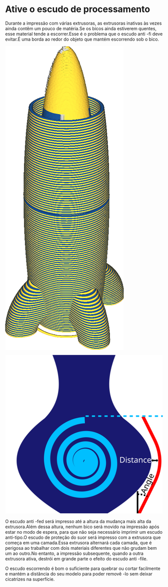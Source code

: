 Ative o escudo de processamento
====
Durante a impressão com várias extrusoras, as extrusoras inativas às vezes ainda contêm um pouco de matéria.Se os bicos ainda estiverem quentes, esse material tende a escorrer.Esse é o problema que o escudo anti -fi deve evitar.É uma borda ao redor do objeto que mantém escorrendo sob o bico.

![O escudo anti -molde é impresso com a primeira extrusora de uma camada, que causa alternância de padrões se a impressão for com duas extrusoras](../../../articles/images/ooze_shield.png)

![Alguns parâmetros podem ser ajustados para o escudo anti-fresca](../images/ooze_shield.svg)

O escudo anti -fed será impresso até a altura da mudança mais alta da extrusora.Além dessa altura, nenhum bico será movido na impressão após estar no modo de espera, para que não seja necessário imprimir um escudo anti-tipo.O escudo de proteção do suor será impresso com a extrusora que começa em uma camada.Essa extrusora alternará cada camada, que é perigosa ao trabalhar com dois materiais diferentes que não grudam bem um ao outro.No entanto, a impressão subsequente, quando a outra extrusora ativa, destrói em grande parte o efeito do escudo anti -file.

O escudo escorrendo é bom o suficiente para quebrar ou cortar facilmente e mantém a distância do seu modelo para poder removê -lo sem deixar cicatrizes na superfície.